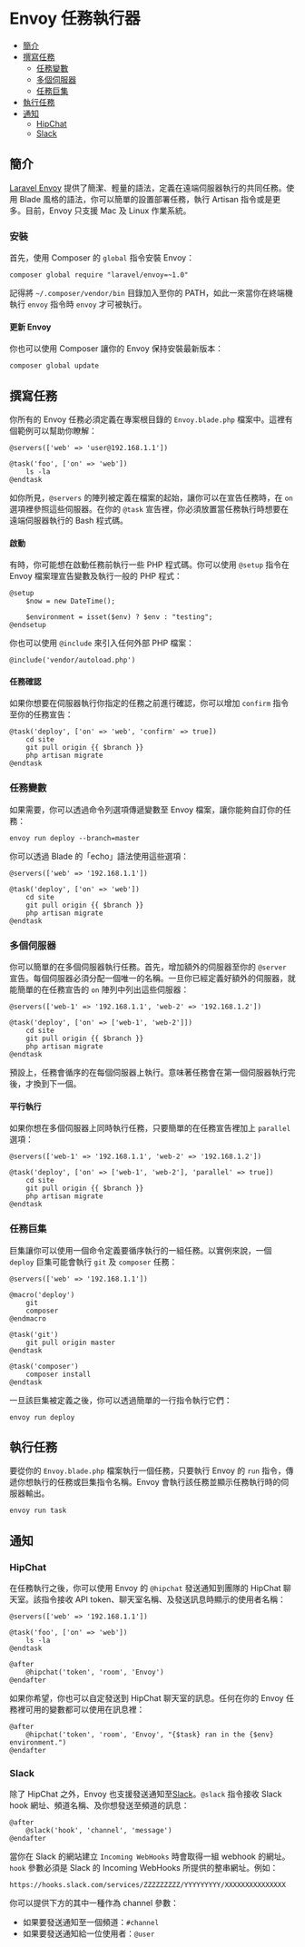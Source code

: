 # Envoy 任務執行器

- [簡介](#introduction)
- [撰寫任務](#writing-tasks)
    - [任務變數](#task-variables)
    - [多個伺服器](#envoy-multiple-servers)
    - [任務巨集](#envoy-task-macros)
- [執行任務](#envoy-running-tasks)
- [通知](#envoy-notifications)
    - [HipChat](#hipchat)
    - [Slack](#slack)

<a name="introduction"></a>
## 簡介

[Laravel Envoy](https://github.com/laravel/envoy) 提供了簡潔、輕量的語法，定義在遠端伺服器執行的共同任務。使用 Blade 風格的語法，你可以簡單的設置部署任務，執行 Artisan 指令或是更多。目前，Envoy 只支援 Mac 及 Linux 作業系統。

<a name="envoy-installation"></a>
### 安裝

首先，使用 Composer 的 `global` 指令安裝 Envoy：

    composer global require "laravel/envoy=~1.0"

記得將 `~/.composer/vendor/bin` 目錄加入至你的 PATH，如此一來當你在終端機執行 `envoy` 指令時 `envoy` 才可被執行。

#### 更新 Envoy

你也可以使用 Composer 讓你的 Envoy 保持安裝最新版本：

    composer global update

<a name="writing-tasks"></a>
## 撰寫任務

你所有的 Envoy 任務必須定義在專案根目錄的 `Envoy.blade.php` 檔案中。這裡有個範例可以幫助你瞭解：

    @servers(['web' => 'user@192.168.1.1'])

    @task('foo', ['on' => 'web'])
        ls -la
    @endtask

如你所見，`@servers` 的陣列被定義在檔案的起始，讓你可以在宣告任務時，在 `on` 選項裡參照這些伺服器。在你的 `@task` 宣告裡，你必須放置當任務執行時想要在遠端伺服器執行的 Bash 程式碼。

#### 啟動

有時，你可能想在啟動任務前執行一些 PHP 程式碼。你可以使用 ```@setup``` 指令在 Envoy 檔案理宣告變數及執行一般的 PHP 程式：

    @setup
        $now = new DateTime();

        $environment = isset($env) ? $env : "testing";
    @endsetup

你也可以使用 ```@include``` 來引入任何外部 PHP 檔案：

    @include('vendor/autoload.php')

#### 任務確認

如果你想要在伺服器執行你指定的任務之前進行確認，你可以增加 `confirm` 指令至你的任務宣告：

    @task('deploy', ['on' => 'web', 'confirm' => true])
        cd site
        git pull origin {{ $branch }}
        php artisan migrate
    @endtask

<a name="task-variables"></a>
### 任務變數

如果需要，你可以透過命令列選項傳遞變數至 Envoy 檔案，讓你能夠自訂你的任務：

    envoy run deploy --branch=master

你可以透過 Blade 的「echo」語法使用這些選項：

    @servers(['web' => '192.168.1.1'])

    @task('deploy', ['on' => 'web'])
        cd site
        git pull origin {{ $branch }}
        php artisan migrate
    @endtask

<a name="envoy-multiple-servers"></a>
### 多個伺服器

你可以簡單的在多個伺服器執行任務。首先，增加額外的伺服器至你的 `@server` 宣告。每個伺服器必須分配一個唯一的名稱。一旦你已經定義好額外的伺服器，就能簡單的在任務宣告的 `on` 陣列中列出這些伺服器：

    @servers(['web-1' => '192.168.1.1', 'web-2' => '192.168.1.2'])

    @task('deploy', ['on' => ['web-1', 'web-2']])
        cd site
        git pull origin {{ $branch }}
        php artisan migrate
    @endtask

預設上，任務會循序的在每個伺服器上執行。意味著任務會在第一個伺服器執行完後，才換到下一個。

#### 平行執行

如果你想在多個伺服器上同時執行任務，只要簡單的在任務宣告裡加上 `parallel` 選項：

    @servers(['web-1' => '192.168.1.1', 'web-2' => '192.168.1.2'])

    @task('deploy', ['on' => ['web-1', 'web-2'], 'parallel' => true])
        cd site
        git pull origin {{ $branch }}
        php artisan migrate
    @endtask

<a name="envoy-task-macros"></a>
### 任務巨集

巨集讓你可以使用一個命令定義要循序執行的一組任務。以實例來說，一個 `deploy` 巨集可能會執行 `git` 及 `composer` 任務：

    @servers(['web' => '192.168.1.1'])

    @macro('deploy')
        git
        composer
    @endmacro

    @task('git')
        git pull origin master
    @endtask

    @task('composer')
        composer install
    @endtask

一旦該巨集被定義之後，你可以透過簡單的一行指令執行它們：

    envoy run deploy

<a name="envoy-running-tasks"></a>
## 執行任務

要從你的 `Envoy.blade.php` 檔案執行一個任務，只要執行 Envoy 的 `run` 指令，傳遞你想執行的任務或巨集指令名稱。Envoy 會執行該任務並顯示任務執行時的伺服器輸出。

    envoy run task

<a name="envoy-notifications"></a>
<a name="envoy-hipchat-notifications"></a>
## 通知

<a name="hipchat"></a>
### HipChat

在任務執行之後，你可以使用 Envoy 的 `@hipchat` 發送通知到團隊的 HipChat 聊天室。該指令接收 API token、聊天室名稱、及發送訊息時顯示的使用者名稱：

    @servers(['web' => '192.168.1.1'])

    @task('foo', ['on' => 'web'])
        ls -la
    @endtask

    @after
        @hipchat('token', 'room', 'Envoy')
    @endafter

如果你希望，你也可以自定發送到 HipChat 聊天室的訊息。任何在你的 Envoy 任務裡可用的變數都可以使用在訊息裡：

    @after
        @hipchat('token', 'room', 'Envoy', "{$task} ran in the {$env} environment.")
    @endafter

<a name="slack"></a>
### Slack

除了 HipChat 之外，Envoy 也支援發送通知至[Slack](https://slack.com)。`@slack` 指令接收 Slack hook 網址、頻道名稱、及你想發送至頻道的訊息：

    @after
        @slack('hook', 'channel', 'message')
    @endafter

當你在 Slack 的網站建立 `Incoming WebHooks` 時會取得一組 webhook 的網址。`hook` 參數必須是 Slack 的 Incoming WebHooks 所提供的整串網址。例如：

    https://hooks.slack.com/services/ZZZZZZZZZ/YYYYYYYYY/XXXXXXXXXXXXXXX

你可以提供下方的其中一種作為 channel 參數：

- 如果要發送通知至一個頻道：`#channel`
- 如果要發送通知給一位使用者：`@user`

